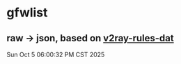 # gfwlist
## raw -> json, based on [v2ray-rules-dat](https://github.com/Loyalsoldier/v2ray-rules-dat)
Sun Oct  5 06:00:32 PM CST 2025

